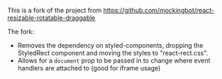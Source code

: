 This is a fork of the project from https://github.com/mockingbot/react-resizable-rotatable-draggable

The fork:
- Removes the dependency on styled-components, dropping the StyledRect component and moving the styles to "react-rect.css".
- Allows for a `document` prop to be passed in to change where event handlers are attached to (good for iframe usage)